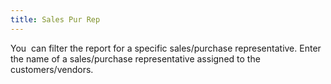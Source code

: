 ```yaml
---
title: Sales Pur Rep
---
```



You  can  filter the report for a specific sales/purchase representative. Enter  the name of a sales/purchase representative assigned to the customers/vendors.
